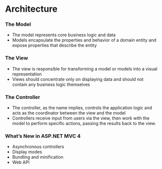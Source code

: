
# Architecture #

### The Model ###
- The model represents core business logic and data
- Models encapsulate the properties and behavior of a domain entity and expose properties that describe the entity

### The View ###
- The view is responsible for transforming a model or models into a visual representation
- Views should concentrate only on displaying data
and should not contain any business logic themselves

### The Controller ###
- The controller, as the name implies, controls the application logic and acts as the coordinator between the view and the model
- Controllers receive input from users via the view, then work with the model to perform specific actions, passing the results back to the view.

### What’s New in ASP.NET MVC 4 ###
- Asynchronous controllers
- Display modes
- Bundling and minification
- Web API













